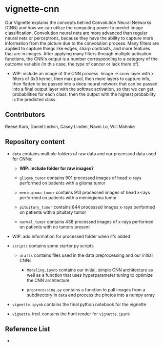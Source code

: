 # vignette-cnn

Our Vignette explains the concepts behind Convolution Neural Networks (CNN) and how we can utilize the computing power to predict image classification. Convolution neural nets are more advanced than regular neural nets or perceptrons, because they have the ability to capture more information from the picture due to the convolution process. Many filters are applied to capture things like edges, sharp contrasts, and more features that are in images. After applying many filters through multiple activation functions, the CNN's output is a number corresponding to a category of the outcome variable (in this case, the type of cancer or lack there of). 

- WIP: include an image of the CNN process. Image -> conv layer with x filters of 3x3 kernel, then max pool, then more layers to capture info, then flatten to be passed into a deep neural network that can be passed into a final output layer with the softmax activation, so that we can get probabilities for each class. then the output with the highest probability is the predicted class.

## Contributors

Reese Karo, Daniel Ledvin, Casey Linden, Navin Lo, Will Mahnke

## Repository content

 - `data` contains multiple folders of raw data and our processed data used for CNNs:

    - **WIP: include folder for raw images?**
    
    - `glioma_tumor` contains 901 processed images of head x-rays performed on patients with a glioma tumor

    - `meningioma_tumor` contains 913 processed images of head x-rays performed on patients with a meningioma tumor

    - `pituitary_tumor` contains 844 processed images x-rays performed on patients with a pituitary tumor

    - `normal_tumor` contains 438 processed images of x-rays performed on patients with no tumors present

- WIP: add information for processed folder when it's added

- `scripts` contains some starter py scripts

    - `drafts` contains files used in the data preprocessing and our initial CNNs

        - `Modeling.ipynb` contains our initial, simple CNN architecture as well as a function that uses hyperparameter tuning to optimize the CNN architecture

        - `preprocessing.py` contains a function to pull images from a subdirectory in `data` and process the photos into a numpy array 

- `vignette.ipynb` contains the final python notebook for the vignette

- `vignette.html` contains the html render for `vignette.ipynb`

## Reference List
- 
